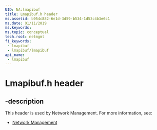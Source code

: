 ```yaml
---
UID: NA:lmapibuf
title: Lmapibuf.h header
ms.assetid: b954c882-6e1d-3d59-b534-1d53c4b3e6c1
ms.date: 01/11/2019
ms.keywords: 
ms.topic: conceptual
tech.root: netmgmt
f1_keywords:
 - lmapibuf
 - lmapibuf/lmapibuf
api_name:
 - lmapibuf
---
```


# Lmapibuf.h header


## -description

This header is used by Network Management. For more information, see:

- [Network Management](../_netmgmt/index.md)

